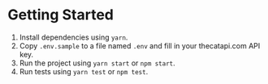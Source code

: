 # Getting Started

1. Install dependencies using `yarn`.
2. Copy `.env.sample` to a file named `.env` and fill in your thecatapi.com API key.
3. Run the project using `yarn start` or `npm start`.
4. Run tests using `yarn test` or `npm test`.
